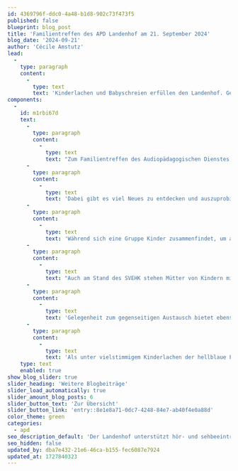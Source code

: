 ```yaml
---
id: 4369796f-ddc0-4a48-b1d8-902c73f473f5
published: false
blueprint: blog_post
title: 'Familientreffen des APD Landenhof am 21. September 2024'
blog_date: '2024-09-21'
author: 'Cécile Amstutz'
lead:
  -
    type: paragraph
    content:
      -
        type: text
        text: 'Kinderlachen und Babyschreien erfüllen den Landenhof. Geschäftiges Treiben herrscht auf dem Gelände. Auf der Wiese übt sich eine Familie im Sommerskilaufen, andernorts sind Pedalos oder gar Schildkröten das bevorzugte Fortbewegungsmittel.'
components:
  -
    id: m1rbi67d
    text:
      -
        type: paragraph
        content:
          -
            type: text
            text: "Zum Familientreffen des Audiopädagogischen Dienstes (APD) sind über hundert Kinder und Jugendliche, Väter und Mütter aus dem ganzen Kanton angereist, um einen\_ Samstagnachmittag voller «Spiel und Spass» zu erleben. Sie werden nicht enttäuscht. Das herrliche Spätsommerwetter trägt, nebst den vielseitigen Spielangeboten, viel zur fröhlich entspannten, ungezwungenen Atmosphäre bei.\_"
      -
        type: paragraph
        content:
          -
            type: text
            text: 'Dabei gibt es viel Neues zu entdecken und auszuprobieren. Die einen versuchen, farbige Fische aus dem Brunnen zu fischen, andere üben sich im Jonglieren mit Devil Sticks, Diabolos und Tellern oder stapeln Becher zu kunstvollen farbigen Mauern und Burgen. Geschicklichkeit, Gleichgewicht, Ausdauer und Frustrationstoleranz sind gleichermassen gefragt. Die Geräte laden ein und fordern Gross und Klein heraus. Da gilt es zu trösten, wenn der Becherturm zusammenbricht, zu ermuntern, wenn die Kugel das Loch schon wieder nicht trifft, sich gemeinsam zu freuen, wenn ein paar Schritte auf der grünen Plastikschildkröte gelingen.'
      -
        type: paragraph
        content:
          -
            type: text
            text: 'Während sich eine Gruppe Kinder zusammenfindet, um aus riesigen legoartigen Steinen ein Haus zu bauen, stehen drei Väter daneben, ins Gespräch vertieft. Während Mütter ihre Erfahrungen austauschen, beobachten sich die scheueren Kinder aus sicherer Entfernung. Vielleicht erleben sie heute zum ersten Mal, dass es auch andere Kinder gibt, die ein Hörgerät tragen.'
      -
        type: paragraph
        content:
          -
            type: text
            text: "Auch am Stand des SVEHK stehen Mütter von Kindern mit einer Hörbeeinträchtigung, die den Austausch untereinander und die gegenseitige Unterstützung \_schätzen und pflegen. Eltern können sich hier über die «Schweizerische Vereinigung der Eltern hörbeeinträchtigter Kinder» und seine Angebote informieren, die Kinder decken sich gerne mit einem Ballon ein."
      -
        type: paragraph
        content:
          -
            type: text
            text: 'Gelegenheit zum gegenseitigen Austausch bietet ebenso das gemeinsame Zvieri aus der Landenhofküche, das unter freiem Himmel besonders gut schmeckt. Die Leiterin des Vorschulbereichs, Monica von der Mühll, dankt allen Anwesenden für Ihr Kommen, den Eltern für ihr Vertrauen, den Audiopädagoginnen für ihren Einsatz und dem SVEHK für die gute Zusammenarbeit.'
      -
        type: paragraph
        content:
          -
            type: text
            text: 'Als unter vielstimmigem Kinderlachen der hellblaue Fallschirm auf der Wiese aufsteigt und beinahe abhebt, ist dies das Zeichen, um Abschied zu nehmen und sich erfüllten Herzens auf den Heimweg zu begeben.'
    type: text
    enabled: true
show_blog_slider: true
slider_heading: 'Weitere Blogbeiträge'
slider_load_automatically: true
slider_amount_blog_posts: 6
slider_button_text: 'Zur Übersicht'
slider_button_link: 'entry::8e1e8a71-0dc7-4248-84e7-ab40f4e0a88d'
color_theme: green
categories:
  - apd
seo_description_default: 'Der Landenhof unterstützt hör- und sehbeeinträchtigte Kinder & Jugendliche in ihrem selbstbestimmten Leben durch Förderung ihrer Fähigkeiten & Entwicklung'
seo_hidden: false
updated_by: dba7e432-21e6-46ca-b155-fec6087e7924
updated_at: 1727840323
---
```

